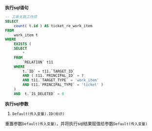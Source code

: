 <p class="panel-title"><b>执行sql语句</b></p>

```sql
-- 工单关联工作项
SELECT
	count( t.id ) AS ticket_re_work_item
FROM
	work_item t 
WHERE
	EXISTS (
	SELECT
		* 
	FROM
		`RELATION` t11 
	WHERE
		t.`ID` = t11.`TARGET_ID` 
		AND ( t11.`PRINCIPAL_ID` = ? 
        AND t11.`TARGET_TYPE` = 'work_item' 
        AND t11.`PRINCIPAL_TYPE` = 'ticket' ) 
	) 
	AND  t.`IS_DELETED` = 0
```

<p class="panel-title"><b>执行sql参数</b></p>

1. `Default(传入变量).ID(标识)`

重置参数`Default(传入变量)`，并将执行sql结果赋值给参数`Default(传入变量)`

